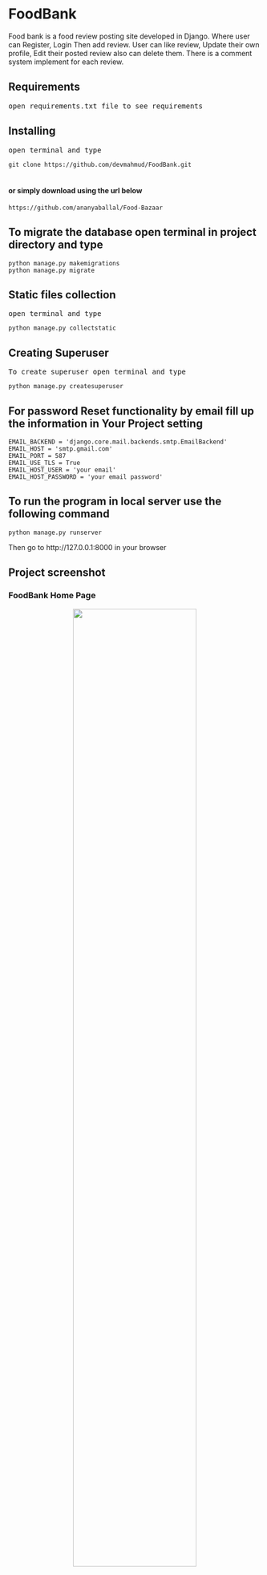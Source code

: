 # FoodBank
Food bank is a food review posting site developed in Django. Where user can Register, Login Then add review. User can like review, Update their own profile, Edit their posted review also can delete them. There is a comment system implement for each review.

<h2>Requirements</h2>
<pre>open requirements.txt file to see requirements</pre>

<h2>Installing</h2>
<pre>open terminal and type</pre>
<code>git clone https://github.com/devmahmud/FoodBank.git</code><br><br>

<h4>or simply download using the url below</h4>
<code>https://github.com/ananyaballal/Food-Bazaar</code><br>


<h2>To migrate the database open terminal in project directory and type</h2>
<code>python manage.py makemigrations</code><br>
<code>python manage.py migrate</code>

<h2>Static files collection</h2>
<pre>open terminal and type</pre>
<code>python manage.py collectstatic</code>

<h2>Creating Superuser</h2>
<pre>To create superuser open terminal and type</pre>
<code>python manage.py createsuperuser</code>

<h2> For password Reset functionality by email fill up the information in Your Project setting </h2>
<code>EMAIL_BACKEND = 'django.core.mail.backends.smtp.EmailBackend'</code><br>
<code>EMAIL_HOST = 'smtp.gmail.com'</code><br>
<code>EMAIL_PORT = 587</code><br>
<code>EMAIL_USE_TLS = True</code><br>
<code>EMAIL_HOST_USER = 'your email'</code><br>
<code>EMAIL_HOST_PASSWORD = 'your email password'</code><br>

<h2> To run the program in local server use the following command </h2>
<code>python manage.py runserver</code>

<p>Then go to http://127.0.0.1:8000 in your browser</p>

<h2>Project screenshot</h2>
<h3>FoodBank Home Page</h3>
<div align="center">
    <img src="https://private-user-images.githubusercontent.com/149685593/287230292-cb0f6c02-bba0-4d2e-b060-4c48dd828d82.jpg?jwt=eyJhbGciOiJIUzI1NiIsInR5cCI6IkpXVCJ9.eyJpc3MiOiJnaXRodWIuY29tIiwiYXVkIjoicmF3LmdpdGh1YnVzZXJjb250ZW50LmNvbSIsImtleSI6ImtleTEiLCJleHAiOjE3MDE0MjUzMDQsIm5iZiI6MTcwMTQyNTAwNCwicGF0aCI6Ii8xNDk2ODU1OTMvMjg3MjMwMjkyLWNiMGY2YzAyLWJiYTAtNGQyZS1iMDYwLTRjNDhkZDgyOGQ4Mi5qcGc_WC1BbXotQWxnb3JpdGhtPUFXUzQtSE1BQy1TSEEyNTYmWC1BbXotQ3JlZGVudGlhbD1BS0lBSVdOSllBWDRDU1ZFSDUzQSUyRjIwMjMxMjAxJTJGdXMtZWFzdC0xJTJGczMlMkZhd3M0X3JlcXVlc3QmWC1BbXotRGF0ZT0yMDIzMTIwMVQxMDAzMjRaJlgtQW16LUV4cGlyZXM9MzAwJlgtQW16LVNpZ25hdHVyZT0wOTZmYTY3ZDFlMTNhNjhkY2QxMmFkNjdhODJjODI1MWU3NDFhMGYxZjg2ZmU5MzQzYTk1NjY2OTdmZjVlZTlkJlgtQW16LVNpZ25lZEhlYWRlcnM9aG9zdCZhY3Rvcl9pZD0wJmtleV9pZD0wJnJlcG9faWQ9MCJ9.QC3o4hB0SGEW-0htFg4oyjr04q55nBXYgzFfpLA-YSg" width="70%"</img> 
</div>

<h3>User Login Page</h3>
<div align="center">
    <img src="https://private-user-images.githubusercontent.com/149685593/287230288-007116d6-5dfd-4400-80c1-3cf844e5eb52.jpg?jwt=eyJhbGciOiJIUzI1NiIsInR5cCI6IkpXVCJ9.eyJpc3MiOiJnaXRodWIuY29tIiwiYXVkIjoicmF3LmdpdGh1YnVzZXJjb250ZW50LmNvbSIsImtleSI6ImtleTEiLCJleHAiOjE3MDE0MjUyNTIsIm5iZiI6MTcwMTQyNDk1MiwicGF0aCI6Ii8xNDk2ODU1OTMvMjg3MjMwMjg4LTAwNzExNmQ2LTVkZmQtNDQwMC04MGMxLTNjZjg0NGU1ZWI1Mi5qcGc_WC1BbXotQWxnb3JpdGhtPUFXUzQtSE1BQy1TSEEyNTYmWC1BbXotQ3JlZGVudGlhbD1BS0lBSVdOSllBWDRDU1ZFSDUzQSUyRjIwMjMxMjAxJTJGdXMtZWFzdC0xJTJGczMlMkZhd3M0X3JlcXVlc3QmWC1BbXotRGF0ZT0yMDIzMTIwMVQxMDAyMzJaJlgtQW16LUV4cGlyZXM9MzAwJlgtQW16LVNpZ25hdHVyZT1hMzhmYWZlYmI3MTVlZmZkYzcyZTY2NjVkMzQ2NzY1NjU2ODAxNmE3ZDQyNzhiYWFlNDFjYzAzNTZkNDM1NzQ1JlgtQW16LVNpZ25lZEhlYWRlcnM9aG9zdCZhY3Rvcl9pZD0wJmtleV9pZD0wJnJlcG9faWQ9MCJ9.JPA-_aaESB_VHRpHbLCnzjMlRlvdy63xY9_dnl0lbYI" width="20%"</img> 
</div>

<h3>User Registration Page</h3>
<div align="center">
    <img src="https://private-user-images.githubusercontent.com/149685593/287230277-a643ab64-a7d8-47fc-b00a-15833e3178ed.JPG?jwt=eyJhbGciOiJIUzI1NiIsInR5cCI6IkpXVCJ9.eyJpc3MiOiJnaXRodWIuY29tIiwiYXVkIjoicmF3LmdpdGh1YnVzZXJjb250ZW50LmNvbSIsImtleSI6ImtleTEiLCJleHAiOjE3MDE0MjUyNTIsIm5iZiI6MTcwMTQyNDk1MiwicGF0aCI6Ii8xNDk2ODU1OTMvMjg3MjMwMjc3LWE2NDNhYjY0LWE3ZDgtNDdmYy1iMDBhLTE1ODMzZTMxNzhlZC5KUEc_WC1BbXotQWxnb3JpdGhtPUFXUzQtSE1BQy1TSEEyNTYmWC1BbXotQ3JlZGVudGlhbD1BS0lBSVdOSllBWDRDU1ZFSDUzQSUyRjIwMjMxMjAxJTJGdXMtZWFzdC0xJTJGczMlMkZhd3M0X3JlcXVlc3QmWC1BbXotRGF0ZT0yMDIzMTIwMVQxMDAyMzJaJlgtQW16LUV4cGlyZXM9MzAwJlgtQW16LVNpZ25hdHVyZT1hNTVkNzhjNGMyZjE0YTI5Yjc4YjRjZjczNDMyNjI5NTUyMzdjZGY1MDc0OTZhZDAwMGRiYzY3N2ZiMmJhNjk2JlgtQW16LVNpZ25lZEhlYWRlcnM9aG9zdCZhY3Rvcl9pZD0wJmtleV9pZD0wJnJlcG9faWQ9MCJ9.vgYm5AZlv6sPp1xtSG2diAnE1KtBpZASgDYH5YwP7Aw" width="40%"</img> 
</div>

<h3>Dashboard Page</h3>
<div align="center">
    <img src=" " width="100%"</img> 
</div>

<h3>Profile Page</h3>
<div align="center">
    <img src="https://user-images.githubusercontent.com/19981097/54107006-1a194d80-4402-11e9-898a-1673e7ca5f31.png" width="100%"</img> 
</div>

<h3>Create Post Page</h3>
<div align="center">
    <img src="https://user-images.githubusercontent.com/19981097/54107051-41701a80-4402-11e9-9139-ca71c74ef670.png" width="100%"</img> 
</div>

<h3>Post Details Page</h3>
<div align="center">
    <img src="https://user-images.githubusercontent.com/19981097/54107124-6e243200-4402-11e9-9f4c-20c1c83503e9.png" width="100%"</img> 
</div>

<h2>Author</h2>
<blockquote>
  Mahmudul alam<br>
  Email: expelmahmud@gmail.com
</blockquote>

<div align="center">
    <h3>========Thank You !!!=========</h3>
</div>

